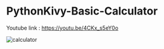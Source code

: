 # PythonKivy-Basic-Calculator
Youtube link : https://youtu.be/4CKx_s5eY0o

![calculator](https://user-images.githubusercontent.com/64476942/89101416-58f7db00-d41d-11ea-8cc2-e3d17672ede5.png)
